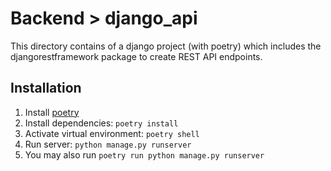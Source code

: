 # Backend > django_api
This directory contains of a django project (with poetry) which includes the djangorestframework package to create REST API endpoints.

## Installation
1. Install [poetry](https://python-poetry.org/docs/#installation)
2. Install dependencies: `poetry install`
3. Activate virtual environment: `poetry shell`
4. Run server: `python manage.py runserver`
5. You may also run `poetry run python manage.py runserver`
